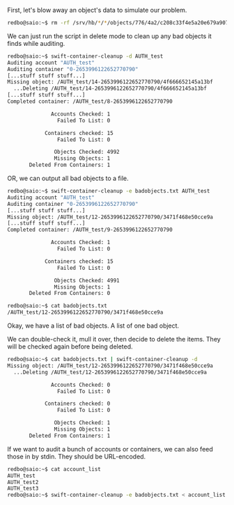 First, let's blow away an object's data to simulate our problem.

```bash
redbo@saio:~$ rm -rf /srv/hb/*/*/objects/776/4a2/c208c33f4e5a20e679a907ef5ef904a2
```

We can just run the script in delete mode to clean up any bad objects it finds while auditing.

```bash
redbo@saio:~$ swift-container-cleanup -d AUTH_test
Auditing account "AUTH_test"
Auditing container "0-2653996122652770790"
[...stuff stuff stuff...]
Missing object: /AUTH_test/14-2653996122652770790/4f666652145a13bf
  ...Deleting /AUTH_test/14-2653996122652770790/4f666652145a13bf
[...stuff stuff stuff...]
Completed container: /AUTH_test/8-2653996122652770790

              Accounts Checked: 1
                Failed To List: 0

            Containers checked: 15
                Failed To List: 0

               Objects Checked: 4992
               Missing Objects: 1
       Deleted From Containers: 1
```

OR, we can output all bad objects to a file.

```bash
redbo@saio:~$ swift-container-cleanup -e badobjects.txt AUTH_test
Auditing account "AUTH_test"
Auditing container "0-2653996122652770790"
[...stuff stuff stuff...]
Missing object: /AUTH_test/12-2653996122652770790/3471f468e50cce9a
[...stuff stuff stuff...]
Completed container: /AUTH_test/9-2653996122652770790

              Accounts Checked: 1
                Failed To List: 0

            Containers checked: 15
                Failed To List: 0

               Objects Checked: 4991
               Missing Objects: 1
       Deleted From Containers: 0
```

```bash
redbo@saio:~$ cat badobjects.txt 
/AUTH_test/12-2653996122652770790/3471f468e50cce9a
```

Okay, we have a list of bad objects.  A list of one bad object.

We can double-check it, mull it over, then decide to delete the items.  They will be checked again before being deleted.

```bash
redbo@saio:~$ cat badobjects.txt | swift-container-cleanup -d
Missing object: /AUTH_test/12-2653996122652770790/3471f468e50cce9a
  ...Deleting /AUTH_test/12-2653996122652770790/3471f468e50cce9a

              Accounts Checked: 0
                Failed To List: 0

            Containers checked: 0
                Failed To List: 0

               Objects Checked: 1
               Missing Objects: 1
       Deleted From Containers: 1
```

If we want to audit a bunch of accounts or containers, we can also feed those in by stdin.  They should be URL-encoded.

```bash
redbo@saio:~$ cat account_list 
AUTH_test
AUTH_test2
AUTH_test3
redbo@saio:~$ swift-container-cleanup -e badobjects.txt < account_list 
```
